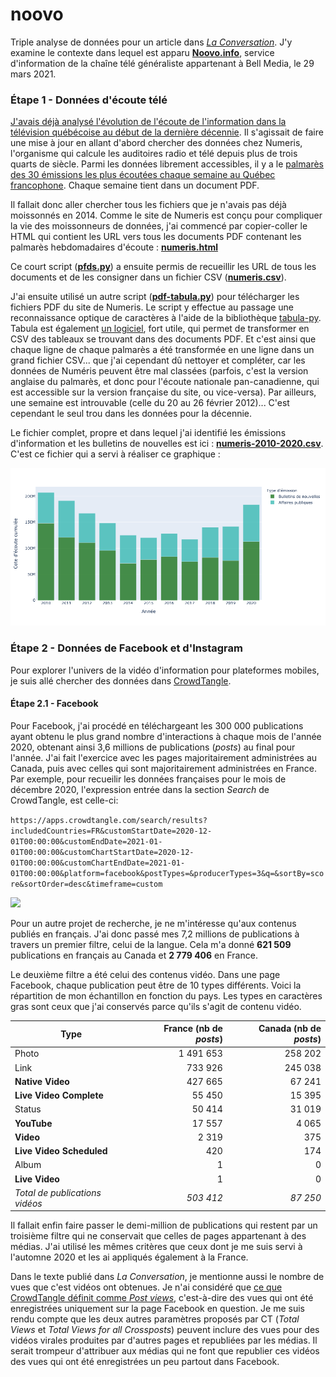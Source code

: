 # noovo

Triple analyse de données pour un article dans [*La Conversation*](). J'y examine le contexte dans lequel est apparu [**Noovo.info**](), service d'information de la chaîne télé généraliste appartenant à Bell Media, le 29 mars 2021.

### Étape 1 - Données d'écoute télé

[J'avais déjà analysé l'évolution de l'écoute de l'information dans la télévision québécoise au début de la dernière décennie](http://jhroy.ca/2014/09/cotes-ecoute-info-pire/). Il s'agissait de faire une mise à jour en allant d'abord chercher des données chez Numeris, l'organisme qui calcule les auditoires radio et télé depuis plus de trois quarts de siècle. Parmi les données librement accessibles, il y a le [palmarès des 30 émissions les plus écoutées chaque semaine au Québec francophone](https://fr.numeris.ca/media-and-events/tv-weekly-top-30). Chaque semaine tient dans un document PDF.

Il fallait donc aller chercher tous les fichiers que je n'avais pas déjà moissonnés en 2014. Comme le site de Numeris est conçu pour compliquer la vie des moissonneurs de données, j'ai commencé par copier-coller le HTML qui contient les URL vers tous les documents PDF contenant les palmarès hebdomadaires d'écoute&nbsp;: [**numeris.html**](numeris.html)

Ce court script ([**pfds.py**](pfds.py)) a ensuite permis de recueillir les URL de tous les documents et de les consigner dans un fichier CSV ([**numeris.csv**](numeris.csv)).

J'ai ensuite utilisé un autre script ([**pdf-tabula.py**](pdf-tabula.py)) pour télécharger les fichiers PDF du site de Numeris. Le script y effectue au passage une reconnaissance optique de caractères à l'aide de la bibliothèque [tabula-py](https://pypi.org/project/tabula-py/). Tabula est également [un logiciel](https://tabula.technology/), fort utile, qui permet de transformer en CSV des tableaux se trouvant dans des documents PDF. Et c'est ainsi que chaque ligne de chaque palmarès a été transformée en une ligne dans un grand fichier CSV... que j'ai cependant dû nettoyer et compléter, car les données de Numéris peuvent être mal classées (parfois, c'est la version anglaise du palmarès, et donc pour l'écoute nationale pan-canadienne, qui est accessible sur la version française du site, ou vice-versa). Par ailleurs, une semaine est introuvable (celle du 20 au 26 février 2012)... C'est cependant le seul trou dans les données pour la décennie.

Le fichier complet, propre et dans lequel j'ai identifié les émissions d'information et les bulletins de nouvelles est ici&nbsp;: [**numeris-2010-2020.csv**](numeris-2010-2020.csv). C'est ce fichier qui a servi à réaliser ce graphique&nbsp;:

![](figure1.png)

### Étape 2 - Données de Facebook et d'Instagram

Pour explorer l'univers de la vidéo d'information pour plateformes mobiles, je suis allé chercher des données dans [CrowdTangle](https://www.crowdtangle.com/).

#### Étape 2.1 - Facebook

Pour Facebook, j'ai procédé en téléchargeant les 300&nbsp;000 publications ayant obtenu le plus grand nombre d'interactions à chaque mois de l'année 2020, obtenant ainsi 3,6 millions de publications (*posts*) au final pour l'année. J'ai fait l'exercice avec les pages majoritairement administrées au Canada, puis avec celles qui sont majoritairement administrées en France. Par exemple, pour recueilir les données françaises pour le mois de décembre 2020, l'expression entrée dans la section *Search* de CrowdTangle, est celle-ci:

```https://apps.crowdtangle.com/search/results?includedCountries=FR&customStartDate=2020-12-01T00:00:00&customEndDate=2021-01-01T00:00:00&customChartStartDate=2020-12-01T00:00:00&customChartEndDate=2021-01-01T00:00:00&platform=facebook&postTypes=&producerTypes=3&q=&sortBy=score&sortOrder=desc&timeframe=custom```

![](crowdtangle-search.png)

Pour un autre projet de recherche, je ne m'intéresse qu'aux contenus publiés en français. J'ai donc passé mes 7,2 millions de publications à travers un premier filtre, celui de la langue. Cela m'a donné **621&nbsp;509** publications en français au Canada et **2&nbsp;779&nbsp;406** en France.

Le deuxième filtre a été celui des contenus vidéo. Dans une page Facebook, chaque publication peut être de 10 types différents. Voici la répartition de mon échantillon en fonction du pays. Les types en caractères gras sont ceux que j'ai conservés parce qu'ils s'agit de contenu vidéo.

| Type        | France (nb de *posts*)        | Canada  (nb de *posts*)  |
| ------------- |-------------:| -----:|
| Photo | 1&nbsp;491&nbsp;653 | 258&nbsp;202 |
| Link | 733&nbsp;926 | 245&nbsp;038 |
| **Native Video** | 427&nbsp;665 | 67&nbsp;241 |
| **Live Video Complete** | 55&nbsp;450 | 15&nbsp;395 |
| Status | 50&nbsp;414 | 31&nbsp;019 |
| **YouTube** | 17&nbsp;557 | 4&nbsp;065 |
| **Video** | 2&nbsp;319 | 375 |
| **Live Video Scheduled** | 420 | 174 |
| Album | 1 | 0 |
| **Live Video** | 1 | 0 |
| *Total de publications vidéos* | *503&nbsp;412* | *87&nbsp;250*|

Il fallait enfin faire passer le demi-million de publications qui restent par un troisième filtre qui ne conservait que celles de pages appartenant à des médias. J'ai utilisé les mêmes critères que ceux dont je me suis servi à l'automne 2020 et les ai appliqués également à la France.

Dans le texte publié dans *La Conversation*, je mentionne aussi le nombre de vues que c'est vidéos ont obtenues. Je n'ai considéré que [ce que CrowdTangle définit comme *Post views*](https://help.crowdtangle.com/en/articles/3213537-crowdtangle-codebook), c'est-à-dire des vues qui ont été enregistrées uniquement sur la page Facebook en question. Je me suis rendu compte que les deux autres paramètres proposés par CT (*Total Views* et *Total Views for all Crossposts*) peuvent inclure des vues pour des vidéos virales produites par d'autres pages et republiées par les médias. Il serait trompeur d'attribuer aux médias qui ne font que republier ces vidéos des vues qui ont été enregistrées un peu partout dans Facebook.

